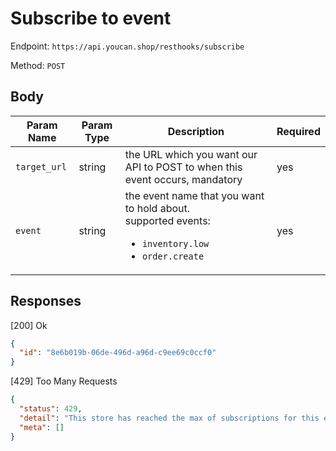 # Subscribe to event

Endpoint: `https://api.youcan.shop/resthooks/subscribe`

Method: `POST`

## Body

| Param Name     | Param Type | Description                  | Required |
| -------------- | ---------- | -----------------------------| -------- |
| `target_url`   | string     | the URL which you want our API to POST to when this event occurs, mandatory                   | yes      |
| `event`        | string     | the event name that you want to hold about.<br />supported events: <ul><li>`inventory.low`</li><li>`order.create`</li></ul> | yes      |

## Responses

[200] Ok

```json
{
  "id": "8e6b019b-06de-496d-a96d-c9ee69c0ccf0"
}
```

[429] Too Many Requests

```json
{
  "status": 429,
  "detail": "This store has reached the max of subscriptions for this event.",
  "meta": []
}
```